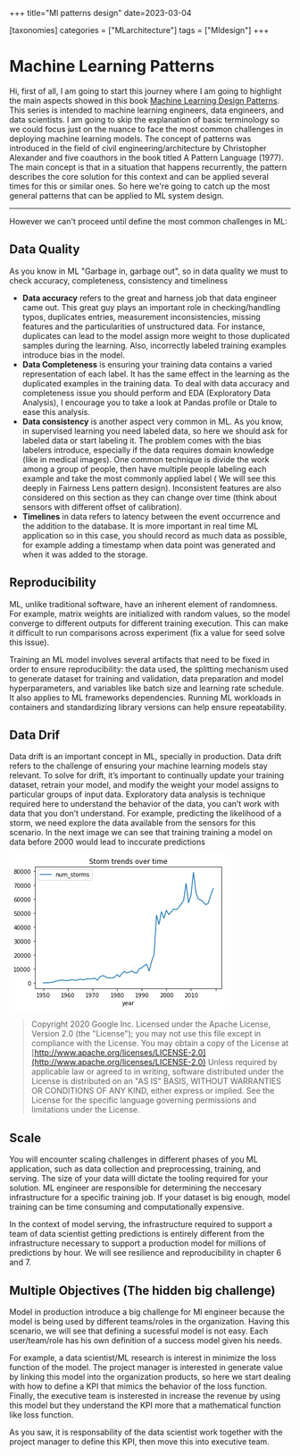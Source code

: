 +++
title="Ml patterns design"
date=2023-03-04

[taxonomies]
categories = ["MLarchitecture"]
tags = ["Mldesign"]
+++

# **Machine Learning Patterns**

Hi, first of all, I am going to start this journey where I am going to highlight the main aspects showed in this book [Machine Learning Design Patterns](https://medium.com/r?url=https%3A%2F%2Fwww.oreilly.com%2Flibrary%2Fview%2Fmachine-learning-design%2F9781098115777%2F). This series is intended to machine learning engineers, data engineers, and data scientists. I am going to skip the explanation of basic terminology so we could focus just on the nuance to face the most common challenges in deploying machine learning models.
The concept of patterns was introduced in the field of civil engineering/architecture by Christopher Alexander and five coauthors in the book titled A Pattern Language (1977).
The main concept is that in a situation that happens recurrently, the pattern describes the core solution for this context and can be applied several times for this or similar ones. So here we're going to catch up the most general patterns that can be applied to ML system design. 

<!-- more -->

---

However we can't proceed until define the most common challenges in ML:

## **Data Quality**

As you know in ML "Garbage in, garbage out", so in data quality we must to check accuracy, completeness, consistency and timeliness

* **Data accuracy** refers to the great and harness job that data engineer came out. This great guy plays an important role in checking/handling typos, duplicates entries, measurement inconsistencies, missing features and the particularities of unstructured data. For instance, duplicates can lead to the model assign more weight to those duplicated samples during the learning. Also, incorrectly labeled training examples introduce bias in the model.
* **Data Completeness** is ensuring your training data contains a varied representation of each label. It has the same effect in the learning as the duplicated examples in the training data. To deal with data accuracy and completeness issue you should perform and EDA (Exploratory Data Analysis), I encourage you to take a look at Pandas profile or Dtale to ease this analysis.
* **Data consistency** is another aspect very common in ML. As you know, in supervised learning you need labeled data, so here we should ask for labeled data or start labeling it. The problem comes with the bias labelers introduce, especially if the data requires domain knowledge (like in medical images). One common technique is divide the work among a group of people, then have multiple people labeling each example and take the most commonly applied label ( We will see this deeply in Fairness Lens pattern design). Inconsistent features are also considered on this section as they can change over time (think about sensors with different offset of calibration).
* **Timelines** in data refers to latency between the event occurrence and the addition to the database. It is more important in real time ML application so in this case, you should record as much data as possible, for example adding a timestamp when data point was generated and when it was added to the storage.

## **Reproducibility**

ML, unlike traditional software, have an inherent element of randomness.
For example, matrix weights are initialized with random values, so the model converge to different outputs for different training execution.
This can make it difficult to run comparisons across experiment (fix a value for seed solve this issue).

Training an ML model involves several artifacts that need to be fixed in order to ensure reproducibility:
the data used, the splitting mechanism used to generate dataset for training and validation, data preparation and model hyperparameters,
and variables like batch size and learning rate schedule.
It also applies to ML frameworks dependencies. Running ML workloads in containers and standardizing library versions can help ensure repeatability.

## **Data Drif**

Data drift is an important concept in ML, specially in production. Data drift refers to the challenge of ensuring your machine learning models stay relevant. To solve for drift, it’s important to continually update your training dataset, retrain your model, and modify the weight your model assigns to particular groups of input data. Exploratory data analysis is technique required here to understand the behavior of the data, you can’t work with data that you don’t understand. For example, predicting the likelihood of a storm, we need explore the data available from the sensors for this scenario. In the next image we can see that training training a model on data before 2000 would lead to inccurate predictions

![chap1_datadrift.png](chap1_datadrift.png)



> Copyright 2020 Google Inc. Licensed under the Apache License, Version 2.0 (the "License"); you may not use this file except in compliance with the License. You may obtain a copy of the License at [http://www.apache.org/licenses/LICENSE-2.0](http://www.apache.org/licenses/LICENSE-2.0) Unless required by applicable law or agreed to in writing, software distributed under the License is distributed on an "AS IS" BASIS, WITHOUT WARRANTIES OR CONDITIONS OF ANY KIND, either express or implied. See the License for the specific language governing permissions and limitations under the License.

## **Scale**

You will encounter scaling challenges in different phases of you ML application, such as data collection and preprocessing, training, and serving. The size of your data willl dictate the tooling required for your solution. ML engineer are responsible for determining the neccesary infrastructure for a specific training job. If your dataset is big enough, model training can be time consuming and computationally expensive.

In the context of model serving, the infrastructure required to support a team of data scientist getting predictions is entirely different from the infrastructure necessary to support a production model for millions of predictions by hour. We will see resilience and reproducibility in chapter 6 and 7.

## **Multiple Objectives** (The hidden big challenge)

Model in production introduce a big challenge for Ml engineer because the model is being used by different teams/roles in the organization. Having this scenario, we will see that defining a sucessful model is not easy. Each user/team/role has his own definition of a success model given his needs.

For example, a data scientist/ML research is interest in minimize the loss function of the model. The project manager is interested in generate value by linking this model into the organization products, so here we start dealing with how to define a KPI that mimics the behavior of the loss function. Finally, the executive team is insterested in increase the revenue by using this model but they understand the KPI more that a mathematical function like loss function.

As you saw, it is responsability of the data scientist work together with the project manager to define this KPI, then move this into executive team.
